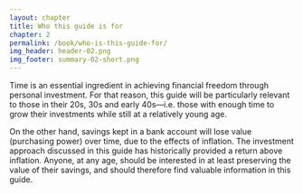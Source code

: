 ```yaml
---
layout: chapter
title: Who this guide is for
chapter: 2
permalink: /book/who-is-this-guide-for/
img_header: header-02.png
img_footer: summary-02-short.png
---
```


Time is an essential ingredient in achieving financial freedom through personal investment. For that reason, this guide will be particularly relevant to those in their 20s, 30s and early 40s—i.e. those with enough time to grow their investments while still at a relatively young age.

On the other hand, savings kept in a bank account will lose value (purchasing power) over time, due to the effects of inflation. The investment approach discussed in this guide has historically provided a return above inflation. Anyone, at any age, should be interested in at least preserving the value of their savings, and should therefore find valuable information in this guide.